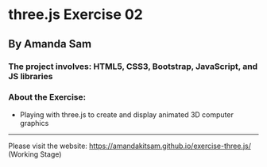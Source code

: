 # three.js Exercise 02

## By Amanda Sam

### The project involves: HTML5, CSS3, Bootstrap, JavaScript, and JS libraries

### About the Exercise:

- Playing with three.js to create and display animated 3D computer graphics

-------------------------------------------

Please visit the website: https://amandakitsam.github.io/exercise-three.js/
<br/>
(Working Stage)
